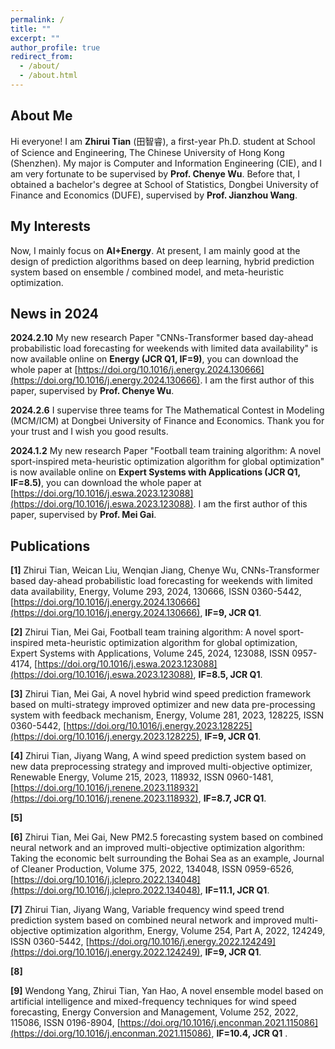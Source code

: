 ```yaml
---
permalink: /
title: ""
excerpt: ""
author_profile: true
redirect_from: 
  - /about/
  - /about.html
---
```

## About Me

Hi everyone! I am **Zhirui Tian** (田智睿), a first-year Ph.D. student at School of Science and Engineering, The Chinese University of Hong Kong (Shenzhen). My major is Computer and Information Engineering (CIE), and I am very fortunate to be supervised by **Prof. Chenye Wu**. Before that, I obtained a bachelor's degree at School of Statistics, Dongbei University of Finance and Economics (DUFE), supervised by **Prof. Jianzhou Wang**. 

## My Interests

Now, I mainly focus on **AI+Energy**. At present, I am mainly good at the design of prediction algorithms based on deep learning, hybrid prediction system based on ensemble / combined model, and meta-heuristic optimization.

## News in 2024

**2024.2.10**  My new research Paper "CNNs-Transformer based day-ahead probabilistic load forecasting for weekends with limited data availability" is now available online on **Energy (JCR Q1, IF=9)**, you can download the whole paper at [https://doi.org/10.1016/j.energy.2024.130666](https://doi.org/10.1016/j.energy.2024.130666). I am the first author of this paper, supervised by **Prof. Chenye Wu**.

**2024.2.6**  I supervise three teams for The Mathematical Contest in Modeling (MCM/ICM) at Dongbei University of Finance and Economics. Thank you for your trust and I wish you good results.

**2024.1.2**  My new research Paper "Football team training algorithm: A novel sport-inspired meta-heuristic optimization algorithm for global optimization" is now available online on **Expert Systems with Applications (JCR Q1, IF=8.5)**, you can download the whole paper at [https://doi.org/10.1016/j.eswa.2023.123088](https://doi.org/10.1016/j.eswa.2023.123088). I am the first author of this paper, supervised by **Prof. Mei Gai**.

## Publications
 **[1]** Zhirui Tian, Weican Liu, Wenqian Jiang, Chenye Wu, CNNs-Transformer based day-ahead probabilistic load forecasting for weekends with limited data availability, Energy, Volume 293, 2024, 130666, ISSN 0360-5442, [https://doi.org/10.1016/j.energy.2024.130666](https://doi.org/10.1016/j.energy.2024.130666), **IF=9, JCR Q1**.
 
 **[2]** Zhirui Tian, Mei Gai, Football team training algorithm: A novel sport-inspired meta-heuristic optimization algorithm for global optimization, Expert Systems with Applications, Volume 245, 2024, 123088, ISSN 0957-4174,
[https://doi.org/10.1016/j.eswa.2023.123088](https://doi.org/10.1016/j.eswa.2023.123088), **IF=8.5, JCR Q1**.

 **[3]** Zhirui Tian, Mei Gai, A novel hybrid wind speed prediction framework based on multi-strategy improved optimizer and new data pre-processing system with feedback mechanism, Energy, Volume 281, 2023, 128225, ISSN 0360-5442, [https://doi.org/10.1016/j.energy.2023.128225](https://doi.org/10.1016/j.energy.2023.128225), **IF=9, JCR Q1**.
 
 **[4]** Zhirui Tian, Jiyang Wang, A wind speed prediction system based on new data preprocessing strategy and improved multi-objective optimizer, Renewable Energy, Volume 215, 2023, 118932, ISSN 0960-1481, [https://doi.org/10.1016/j.renene.2023.118932](https://doi.org/10.1016/j.renene.2023.118932), **IF=8.7, JCR Q1**.

 **[5]** 
 
 **[6]** Zhirui Tian, Mei Gai, New PM2.5 forecasting system based on combined neural network and an improved multi-objective optimization algorithm: Taking the economic belt surrounding the Bohai Sea as an example, Journal of Cleaner Production, Volume 375, 2022, 134048, ISSN 0959-6526, [https://doi.org/10.1016/j.jclepro.2022.134048](https://doi.org/10.1016/j.jclepro.2022.134048), **IF=11.1, JCR Q1**.
 
 **[7]** Zhirui Tian, Jiyang Wang, Variable frequency wind speed trend prediction system based on combined neural network and improved multi-objective optimization algorithm, Energy, Volume 254, Part A, 2022, 124249, ISSN 0360-5442,
[https://doi.org/10.1016/j.energy.2022.124249](https://doi.org/10.1016/j.energy.2022.124249), **IF=9, JCR Q1**.

**[8]** 

**[9]** Wendong Yang, Zhirui Tian, Yan Hao, A novel ensemble model based on artificial intelligence and mixed-frequency techniques for wind speed forecasting, Energy Conversion and Management, Volume 252, 2022, 115086, ISSN 0196-8904, [https://doi.org/10.1016/j.enconman.2021.115086](https://doi.org/10.1016/j.enconman.2021.115086), **IF=10.4, JCR Q1** .

